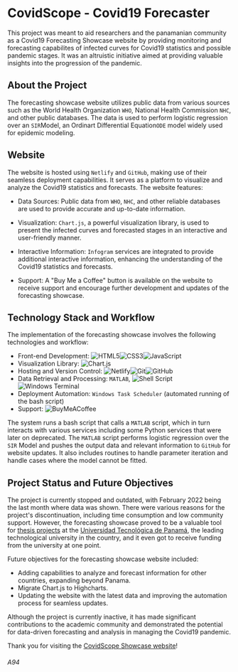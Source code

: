 # CovidScope - Covid19 Forecaster

This project was meant to aid researchers and the panamanian community as a Covid19 Forecasting Showcase website by providing monitoring and forecasting capabilites of infected curves for Covid19 statistics and possible pandemic stages. It was an altruistic initiative aimed at providing valuable insights into the progression of the pandemic.

## About the Project

The forecasting showcase website utilizes public data from various sources such as the World Health Organization `WHO`, National Health Commission `NHC`, and other public databases. The data is used to perform logistic regression over an `SIR`Model, an Ordinart Differential Equation`ODE` model widely used for epidemic modeling.

## Website

The website is hosted using `Netlify` and `GitHub`, making use of their seamless deployment capabilities. It serves as a platform to visualize and analyze the Covid19 statistics and forecasts. The website features:

- Data Sources: Public data from `WHO`, `NHC`, and other reliable databases are used to provide accurate and up-to-date information.

- Visualization: `Chart.js`, a powerful visualization library, is used to present the infected curves and forecasted stages in an interactive and user-friendly manner.

- Interactive Information: `Infogram` services are integrated to provide additional interactive information, enhancing the understanding of the Covid19 statistics and forecasts.

- Support: A "Buy Me a Coffee" button is available on the website to receive support and encourage further development and updates of the forecasting showcase.

## Technology Stack and Workflow

The implementation of the forecasting showcase involves the following technologies and workflow:

- Front-end Development: ![HTML5](https://img.shields.io/badge/html5-%23E34F26.svg?style=for-the-badge&logo=html5&logoColor=white)![CSS3](https://img.shields.io/badge/css3-%231572B6.svg?style=for-the-badge&logo=css3&logoColor=white)![JavaScript](https://img.shields.io/badge/javascript-%23323330.svg?style=for-the-badge&logo=javascript&logoColor=%23F7DF1E)
- Visualization Library: ![Chart.js](https://img.shields.io/badge/chart.js-F5788D.svg?style=for-the-badge&logo=chart.js&logoColor=white)
- Hosting and Version Control: ![Netlify](https://img.shields.io/badge/netlify-%23000000.svg?style=for-the-badge&logo=netlify&logoColor=#00C7B7)![Git](https://img.shields.io/badge/git-%23F05033.svg?style=for-the-badge&logo=git&logoColor=white)![GitHub](https://img.shields.io/badge/github-%23121011.svg?style=for-the-badge&logo=github&logoColor=white)
- Data Retrieval and Processing: `MATLAB`, ![Shell Script](https://img.shields.io/badge/shell_script-%23121011.svg?style=for-the-badge&logo=gnu-bash&logoColor=white)![Windows Terminal](https://img.shields.io/badge/Windows%20Terminal-%234D4D4D.svg?style=for-the-badge&logo=windows-terminal&logoColor=white)
- Deployment Automation: `Windows Task Scheduler` (automated running of the bash script)
- Support: ![BuyMeACoffee](https://img.shields.io/badge/Buy%20Me%20a%20Coffee-ffdd00?style=for-the-badge&logo=buy-me-a-coffee&logoColor=black)

The system runs a bash script that calls a `MATLAB` script, which in turn interacts with various services including some Python services that were later on deprecated. The `MATLAB` script performs logistic regression over the `SIR` Model and pushes the output data and relevant information to `GitHub` for website updates. It also includes routines to handle parameter iteration and handle cases where the model cannot be fitted.

## Project Status and Future Objectives

The project is currently stopped and outdated, with February 2022 being the last month where data was shown. There were various reasons for the project's discontinuation, including time consumption and low community support. However, the forecasting showcase proved to be a valuable tool for [thesis projects](https://ieeexplore.ieee.org/document/10040829) at the [Universidad Tecnológica de Panamá](https://utp.ac.pa/), the leading technological university in the country, and it even got to receive funding from the university at one point.

Future objectives for the forecasting showcase website included:

- Adding capabilities to analyze and forecast information for other countries, expanding beyond Panama.
- Migrate Chart.js to Highcharts.
- Updating the website with the latest data and improving the automation process for seamless updates.

Although the project is currently inactive, it has made significant contributions to the academic community and demonstrated the potential for data-driven forecasting and analysis in managing the Covid19 pandemic.

Thank you for visiting the [CovidScope Showcase website](https://covidscope.netlify.app/)!

###### A94
